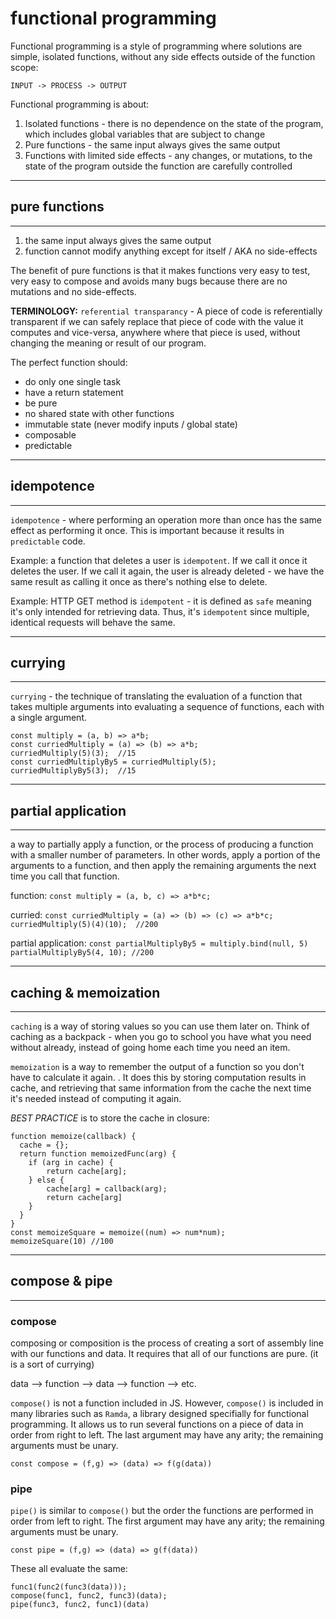 # functional programming

Functional programming is a style of programming where solutions are simple, isolated functions, without any side effects outside of the function scope: 

    INPUT -> PROCESS -> OUTPUT

Functional programming is about:

1. Isolated functions - there is no dependence on the state of the program, which includes global variables that are subject to change
2. Pure functions - the same input always gives the same output
3. Functions with limited side effects - any changes, or mutations, to the state of the program outside the function are carefully controlled

---------------------------
## pure functions
---------------------------
1. the same input always gives the same output
2. function cannot modify anything except for itself / AKA no side-effects

The benefit of pure functions is that it makes functions very easy to test, very easy to compose and avoids many bugs because there are no mutations and no side-effects.

**TERMINOLOGY:** `referential transparancy` - A piece of code is referentially transparent if we can safely replace that piece of code with the value it computes and vice-versa, anywhere where that piece is used, without changing the meaning or result of our program.

The perfect function should:
- do only one single task
- have a return statement
- be pure 
- no shared state with other functions
- immutable state (never modify inputs / global state)
- composable
- predictable

---------------------------
## idempotence
---------------------------
`idempotence` - where performing an operation more than once has the same effect as performing it once.  This is important because it results in `predictable` code.

Example: a function that deletes a user is `idempotent`.  If we call it once it deletes the user.  If we call it again, the user is already deleted - we have the same result as calling it once as there's nothing else to delete.

Example: HTTP GET method is `idempotent` - it is defined as `safe` meaning it's only intended for retrieving data.  Thus, it's `idempotent` since multiple, identical requests will behave the same.

-----------------------------
## currying
-----------------------------
`currying` - the technique of translating the evaluation of a function that takes multiple arguments into evaluating a sequence of functions, each with a single argument.

```
const multiply = (a, b) => a*b;
const curriedMultiply = (a) => (b) => a*b;
curriedMultiply(5)(3);  //15
const curriedMultiplyBy5 = curriedMultiply(5);
curriedMultiplyBy5(3);  //15
```

-----------------------------
## partial application
-----------------------------
a way to partially apply a function, or the process of producing a function with a smaller number of parameters.  In other words, apply a portion of the arguments to a function, and then apply the remaining arguments the next time you call that function.

function: 
`const multiply = (a, b, c) => a*b*c;`

curried:
`const curriedMultiply = (a) => (b) => (c) => a*b*c;`
`curriedMultiply(5)(4)(10);  //200`

partial application:
`const partialMultiplyBy5 = multiply.bind(null, 5)`
`partialMultiplyBy5(4, 10); //200`

-----------------------------
## caching & memoization
-----------------------------
`caching` is a way of storing values so you can use them later on.  Think of caching as a backpack - when you go to school you have what you need without already, instead of going home each time you need an item. 

`memoization` is a way to remember the output of a function so you don't have to calculate it again.  . It does this by storing computation results in cache, and retrieving that same information from the cache the next time it's needed instead of computing it again.

_BEST PRACTICE_ is to store the cache in closure:
```
function memoize(callback) {
  cache = {};
  return function memoizedFunc(arg) {
    if (arg in cache) {
        return cache[arg];
    } else {
        cache[arg] = callback(arg);
        return cache[arg]
    }
  }
}
const memoizeSquare = memoize((num) => num*num);
memoizeSquare(10) //100
```

-----------------------------
## compose & pipe
-----------------------------
### compose
composing or composition is the process of creating a sort of assembly line with our functions and data.  It requires that all of our functions are pure. (it is a sort of currying)

data --> function --> data --> function --> etc.

`compose()` is not a function included in JS.  However, `compose()` is included in many libraries such as `Ramda`, a library designed specifially for functional programming.  It allows us to run several functions on a piece of data in order from right to left.  The last argument may have any arity; the remaining arguments must be unary.

`const compose = (f,g) => (data) => f(g(data))`

### pipe
`pipe()` is similar to `compose()` but the order the functions are performed in order from left to right. The first argument may have any arity; the remaining arguments must be unary.

`const pipe = (f,g) => (data) => g(f(data))`

These all evaluate the same:

    func1(func2(func3(data)));
    compose(func1, func2, func3)(data);
    pipe(func3, func2, func1)(data)

    